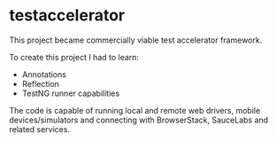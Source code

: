 # testaccelerator
This project became commercially viable test accelerator framework.

To create this project I had to learn:
* Annotations
* Reflection
* TestNG runner capabilities

The code is capable of running local and remote web drivers, mobile devices/simulators and connecting with BrowserStack, SauceLabs and related services.
